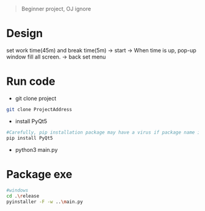 > Beginner project, OJ ignore

# Design

set work time(45m) and break time(5m) 
-> 
start 
-> 
When time is up, pop-up window fill all screen.
->
back set menu

# Run code

* git clone project
```sh
git clone ProjectAddress
```
* install PyQt5
```sh
#Carefully, pip installation package may have a virus if package name is error.
pip install PyQt5
```
* python3 main.py

# Package exe
```sh
#windows
cd .\release
pyinstaller -F -w ..\main.py
```